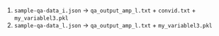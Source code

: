 1. `sample-qa-data_i.json` -> `qa_output_amp_l.txt` + `convid.txt` + `my_variablel3.pkl`
2. `sample-qa-data_l.json` -> `qa_output_amp_l.txt` + `my_variablel3.pkl`

